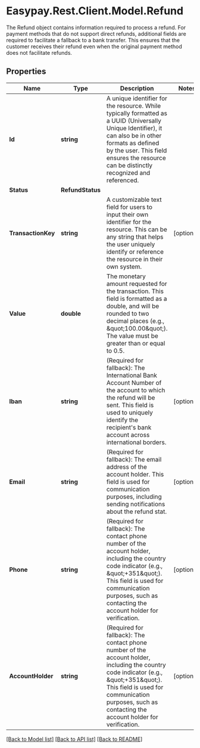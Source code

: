 # Easypay.Rest.Client.Model.Refund
The Refund object contains information required to process a refund. For payment methods that do not support direct refunds, additional fields are required to facilitate a fallback to a bank transfer. This ensures that the customer receives their refund even when the original payment method does not facilitate refunds.

## Properties

Name | Type | Description | Notes
------------ | ------------- | ------------- | -------------
**Id** | **string** | A unique identifier for the resource. While typically formatted as a UUID (Universally Unique Identifier), it can also be in other formats as defined by the user. This field ensures the resource can be distinctly recognized and referenced. | 
**Status** | **RefundStatus** |  | 
**TransactionKey** | **string** | A customizable text field for users to input their own identifier for the resource. This can be any string that helps the user uniquely identify or reference the resource in their own system. | [optional] 
**Value** | **double** | The monetary amount requested for the transaction. This field is formatted as a double, and will be rounded to two decimal places (e.g., \&quot;100.00\&quot;). The value must be greater than or equal to 0.5. | 
**Iban** | **string** | (Required for fallback): The International Bank Account Number of the account to which the refund will be sent. This field is used to uniquely identify the recipient&#39;s bank account across international borders. | [optional] 
**Email** | **string** | (Required for fallback): The email address of the account holder. This field is used for communication purposes, including sending notifications about the refund stat. | [optional] 
**Phone** | **string** | (Required for fallback): The contact phone number of the account holder, including the country code indicator (e.g., \&quot;+351\&quot;). This field is used for communication purposes, such as contacting the account holder for verification. | [optional] 
**AccountHolder** | **string** | (Required for fallback): The contact phone number of the account holder, including the country code indicator (e.g., \&quot;+351\&quot;). This field is used for communication purposes, such as contacting the account holder for verification. | [optional] 

[[Back to Model list]](../README.md#documentation-for-models) [[Back to API list]](../README.md#documentation-for-api-endpoints) [[Back to README]](../README.md)

